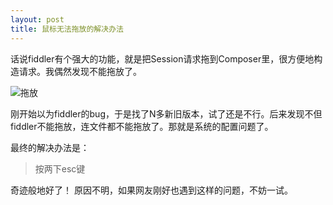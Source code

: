 ```yaml
---
layout: post
title: 鼠标无法拖放的解决办法
---
```

话说fiddler有个强大的功能，就是把Session请求拖到Composer里，很方便地构造请求。我偶然发现不能拖放了。

![拖放](http://spetacular.github.io/images/2015-01-29/fiddler-drag-to-composer.png)

刚开始以为fiddler的bug，于是找了N多新旧版本，试了还是不行。后来发现不但fiddler不能拖放，连文件都不能拖放了。那就是系统的配置问题了。

最终的解决办法是：

> 按两下esc键

奇迹般地好了！
原因不明，如果网友刚好也遇到这样的问题，不妨一试。